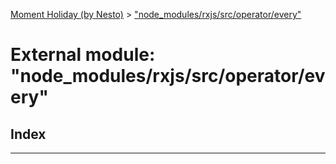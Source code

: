[Moment Holiday (by Nesto)](../README.md) > ["node_modules/rxjs/src/operator/every"](../modules/_node_modules_rxjs_src_operator_every_.md)

# External module: "node_modules/rxjs/src/operator/every"

## Index

---


